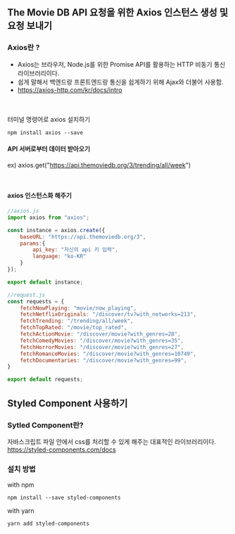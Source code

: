 ## The Movie DB API 요청을 위한 Axios 인스턴스 생성 및 요청 보내기

### Axios란 ?
- Axios는 브라우저, Node.js를 위한 Promise API를 활용하는 HTTP 비동기 통신 라이브러리이다.
- 쉽게 말해서 백엔드랑 프론트엔드랑 통신을 쉽게하기 위해 Ajax와 더불어 사용함.    
- https://axios-http.com/kr/docs/intro

<br><br>
터미널 명령어로 axios 설치하기

```shell
npm install axios --save
```

#### API 서버로부터 데이터 받아오기
ex) axios.get("https://api.themoviedb.org/3/trending/all/week")  

<br>

#### axios 인스턴스화 해주기

```javascript
//axios.js
import axios from "axios";

const instance = axios.create({
    baseURL: "https://api.themoviedb.org/3",
    params:{
        api_key: "자신의 api 키 입력",
        language: "ko-KR"
    }
});

export default instance;
```

```javascript
//request.js
const requests = {
    fetchNowPlaying: "movie/now_playing",
    fetchNetflixOriginals: "/discover/tv?with_networks=213",
    fetchTrending: "/trending/all/week",
    fetchTopRated: "/movie/top_rated",
    fetchActionMovie: "/discover/movie?with_genres=28",
    fetchComedyMovies: "/discover/movie?with_genres=35",
    fetchHorrorMovies: "/discover/movie?with_genres=27",
    fetchRomanceMovies: "/discover/movie?with_genres=10749",
    fetchDocumentaries: "/discover/movie?with_genres=99",
}

export default requests;
```


## Styled Component 사용하기
### Sytled Component란?
자바스크립트 파일 안에서 css를 처리할 수 있게 해주는 대표적인 라이브러리이다.  
https://styled-components.com/docs



### 설치 방법
with npm
```shell
npm install --save styled-components
```

with yarn
```
yarn add styled-components
```
